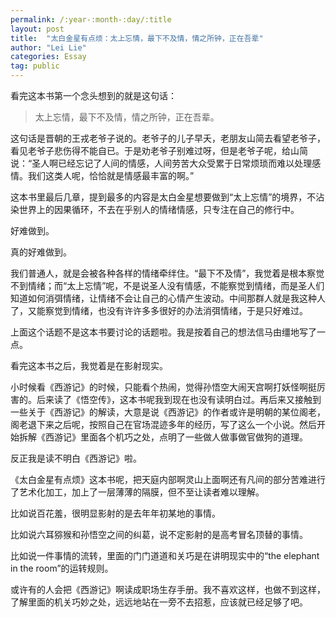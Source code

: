 ```yaml
---
permalink: /:year-:month-:day/:title
layout: post
title:  "太白金星有点烦：太上忘情，最下不及情，情之所钟，正在吾辈"
author: "Lei Lie"
categories: Essay
tag: public
---
```


看完这本书第一个念头想到的就是这句话：

> 太上忘情，最下不及情，情之所钟，正在吾辈。

这句话是晋朝的王戎老爷子说的。老爷子的儿子早夭，老朋友山简去看望老爷子，看见老爷子悲伤得不能自已。于是劝老爷子别难过呀，但是老爷子呢，给山简说：“圣人啊已经忘记了人间的情感，人间劳苦大众受累于日常烦琐而难以处理感情。我们这类人呢，恰恰就是情感最丰富的啊。”

这本书里最后几章，提到最多的内容是太白金星想要做到“太上忘情”的境界，不沾染世界上的因果循环，不去在乎别人的情绪情感，只专注在自己的修行中。

好难做到。

真的好难做到。

我们普通人，就是会被各种各样的情绪牵绊住。“最下不及情”，我觉着是根本察觉不到情绪；而“太上忘情”呢，不是说圣人没有情感，不能察觉到情绪，而是圣人们知道如何消弭情绪，让情绪不会让自己的心情产生波动。中间那群人就是我这种人了，又能察觉到情绪，也没有许许多多很好的办法消弭情绪，于是只好难过。

上面这个话题不是这本书要讨论的话题啦。我是按着自己的想法信马由缰地写了一点。

看完这本书之后，我觉着是在影射现实。

小时候看《西游记》的时候，只能看个热闹，觉得孙悟空大闹天宫啊打妖怪啊挺厉害的。后来读了《悟空传》，这本书呢我到现在也没有读明白过。再后来又接触到一些关于《西游记》的解读，大意是说《西游记》的作者或许是明朝的某位阁老，阁老退下来之后呢，按照自己在官场混迹多年的经历，写了这么一个小说。然后开始拆解《西游记》里面各个机巧之处，点明了一些做人做事做官做狗的道理。

反正我是读不明白《西游记》啦。

《太白金星有点烦》这本书呢，把天庭内部啊灵山上面啊还有凡间的部分苦难进行了艺术化加工，加上了一层薄薄的隔膜，但不至让读者难以理解。

比如说百花羞，很明显影射的是去年年初某地的事情。

比如说六耳猕猴和孙悟空之间的纠葛，说不定影射的是高考冒名顶替的事情。

比如说一件事情的流转，里面的门门道道和关巧是在讲明现实中的“the elephant in the room”的运转规则。

或许有的人会把《西游记》啊读成职场生存手册。我不喜欢这样，也做不到这样，了解里面的机关巧妙之处，远远地站在一旁不去招惹，应该就已经足够了吧。